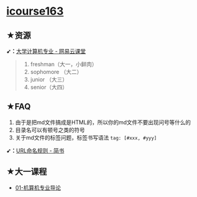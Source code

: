 # [icourse163](https://github.com/ppambler/icourse163)

## ★资源

**➹：**[大学计算机专业 - 网易云课堂](https://study.163.com/curricula/cs.htm)

> 1. freshman（大一，小鲜肉）
> 2. sophomore （大二）
> 3. junior （大三）
> 4. senior（大四）

## ★FAQ

1. 由于是把md文件搞成是HTML的，所以你的md文件不要出现问号等什么的
2. 目录名可以有顿号之类的符号
3. 关于md文件的标签问题，标签书写语法 `tag: [#xxx, #yyy]`

**➹：**[URL命名规则 - 简书](https://www.jianshu.com/p/876d4cbd84f9)

## ★大一课程

- [01-机算机专业导论](./freshman/01-计算机专业导论/README.md)

